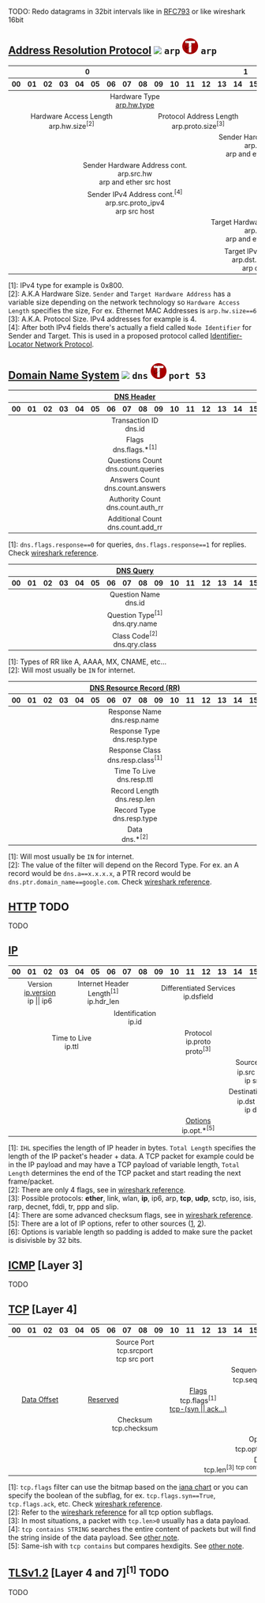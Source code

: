 TODO: Redo datagrams in 32bit intervals like in [RFC793](https://datatracker.ietf.org/doc/html/rfc793#section-3.1)
or like wireshark 16bit  

## [Address Resolution Protocol](https://datatracker.ietf.org/doc/html/rfc6747#section-2.1) <img src=https://github.com/Laufeynumber1fan/Mystuff/blob/main/src/images/cats/wireshark.ico> `arp` <img src=https://github.com/Laufeynumber1fan/Mystuff/blob/main/src/images/cats/tcpdump.ico> `arp`
<table>
    <thead align=center>
        <tr>
            <th colspan=10>0</th>
            <th colspan=10>1</th>
            <th colspan=10>2</th>
            <th colspan=2>3</th>
        </tr>
        <tr>
            <th>00</th>
            <th>01</th>
            <th>02</th>
            <th>03</th>
            <th>04</th>
            <th>05</th>
            <th>06</th>
            <th>07</th>
            <th>08</th>
            <th>09</th>
            <th>10</th>
            <th>11</th>
            <th>12</th>
            <th>13</th>
            <th>14</th>
            <th>15</th>
            <th>16</th>
            <th>17</th>
            <th>18</th>
            <th>19</th>
            <th>20</th>
            <th>21</th>
            <th>22</th>
            <th>23</th>
            <th>24</th>
            <th>25</th>
            <th>26</th>
            <th>27</th>
            <th>28</th>
            <th>29</th>
            <th>30</th>
            <th>31</th>
        </tr>
    </thead>
    <tbody align=center>  
        <tr>
            <td colspan=16>Hardware Type<br><a href=https://www.iana.org/assignments/arp-parameters/arp-parameters.xhtml#arp-parameters-2>arp.hw.type</a></td>
            <td colspan=16>Protocol Type<br><a href=https://www.iana.org/assignments/ieee-802-numbers/ieee-802-numbers.xhtml#ieee-802-numbers-1>arp.proto.type<sup>[1]</sup></a></td>
        </tr>
        <tr>
            <td colspan=8>Hardware Access Length<br>arp.hw.size<sup>[2]</sup></td>
            <td colspan=8>Protocol Address Length<br>arp.proto.size<sup>[3]</sup></td>
            <td colspan=16>Opcode<br><a href=https://www.iana.org/assignments/arp-parameters/arp-parameters.xhtml#arp-parameters-1>arp.opcode</a></td>
        </tr>
        <tr>
            <td colspan=32>Sender Hardware Address<br>arp.src.hw<br>arp and ether src host</td>
        </tr>
        <tr>
            <td colspan=16>Sender Hardware Address cont.<br>arp.src.hw<br>arp and ether src host</td>
            <td colspan=16>Sender IPv4 Address<br>arp.src.proto_ipv4<br>arp src host</td>
        </tr>
        <tr>
            <td colspan=16>Sender IPv4 Address cont.<sup>[4]</sup><br>arp.src.proto_ipv4<br>arp src host</td>
            <td colspan=16>Target Hardware Address<br>arp.dst.hw<br>arp and ether dst host</td>
        </tr>
        <tr>
            <td colspan=32>Target Hardware Address cont.<br>arp.dst.hw<br>arp and ether dst host</td>
        </tr>
        <tr>
            <td colspan=32>Target IPv4 Address<sup>[4]</sup><br>arp.dst.proto_ipv4<br>arp dst host</td>
    </tbody>
</table>

[1]: IPv4 type for example is 0x800.  
[2]: A.K.A Hardware Size. `Sender` and `Target Hardware Address` has a variable size depending on the network technology so `Hardware Access Length` specifies the size, For ex. Ethernet MAC Addresses is `arp.hw.size==6`  
[3]: A.K.A. Protocol Size. IPv4 addresses for example is 4.  
[4]: After both IPv4 fields there's actually a field called `Node Identifier` for Sender and Target. This is used in a proposed protocol called [Identifier-Locator Network Protocol](https://en.wikipedia.org/wiki/Identifier-Locator_Network_Protocol).

## [Domain Name System](https://datatracker.ietf.org/doc/html/rfc1035) <img src=https://github.com/Laufeynumber1fan/Mystuff/blob/main/src/images/cats/wireshark.ico> `dns` <img src=https://github.com/Laufeynumber1fan/Mystuff/blob/main/src/images/cats/tcpdump.ico> `port 53`
<table>
    <thead align=center>
        <tr>
            <th colspan=16><a href=https://datatracker.ietf.org/doc/html/rfc1035#section-3.2.1>DNS Header</a></td>
        </tr>
        <tr>
            <th>00</th>
            <th>01</th>
            <th>02</th>
            <th>03</th>
            <th>04</th>
            <th>05</th>
            <th>06</th>
            <th>07</th>
            <th>08</th>
            <th>09</th>
            <th>10</th>
            <th>11</th>
            <th>12</th>
            <th>13</th>
            <th>14</th>
            <th>15</th>
        </tr>
    </thead>
    <tbody align=center>  
        <tr>
            <td colspan=16>Transaction ID<br>dns.id</td>
        </tr>  
        <tr>
            <td colspan=16>Flags<br>dns.flags.*<sup>[1]</sup></td>
        </tr>
        <tr>
            <td colspan=16>Questions Count<br>dns.count.queries</td>
        </tr>
        <tr>
            <td colspan=16>Answers Count<br>dns.count.answers</td>
        </tr>
        <tr>
            <td colspan=16>Authority Count<br>dns.count.auth_rr</td>
        </tr>
        <tr>
            <td colspan=16>Additional Count<br>dns.count.add_rr</td>
        </tr>
    </tbody>
</table>

[1]: `dns.flags.response==0` for queries, `dns.flags.response==1` for replies. Check [wireshark reference](https://www.wireshark.org/docs/dfref/d/dns.html).

<table>
    <thead align=center>
        <tr>
            <th colspan=16><a href=https://datatracker.ietf.org/doc/html/rfc1035#section-4.1.2>DNS Query</a></td>
        </tr>
        <tr>
            <th>00</th>
            <th>01</th>
            <th>02</th>
            <th>03</th>
            <th>04</th>
            <th>05</th>
            <th>06</th>
            <th>07</th>
            <th>08</th>
            <th>09</th>
            <th>10</th>
            <th>11</th>
            <th>12</th>
            <th>13</th>
            <th>14</th>
            <th>15</th>
        </tr>
    </thead>
    <tbody align=center>  
        <tr>
            <td colspan=16>Question Name<br>dns.id</td>
        </tr>  
        <tr>
            <td colspan=16>Question Type<sup>[1]</sup><br>dns.qry.name</td>
        </tr>
        <tr>
            <td colspan=16>Class Code<sup>[2]</sup><br>dns.qry.class</td>
        </tr>
    </tbody>
</table>

[1]: Types of RR like A, AAAA, MX, CNAME, etc...  
[2]: Will most usually be `IN` for internet.  

<table>
    <thead align=center>
        <tr>
            <th colspan=16><a href=https://datatracker.ietf.org/doc/html/rfc1035#section-4.1.3>DNS Resource Record (RR)</a></td>
        </tr>
        <tr>
            <th>00</th>
            <th>01</th>
            <th>02</th>
            <th>03</th>
            <th>04</th>
            <th>05</th>
            <th>06</th>
            <th>07</th>
            <th>08</th>
            <th>09</th>
            <th>10</th>
            <th>11</th>
            <th>12</th>
            <th>13</th>
            <th>14</th>
            <th>15</th>
        </tr>
    </thead>
    <tbody align=center>  
        <tr>
            <td colspan=16>Response Name<br>dns.resp.name</td>
        </tr>
        <tr>
            <td colspan=16>Response Type<br>dns.resp.type</td>
        </tr>
        <tr>
            <td colspan=16>Response Class<br>dns.resp.class<sup>[1]</sup></td>
        </tr>
        <tr>
            <td colspan=16>Time To Live<br>dns.resp.ttl</td>
        </tr>
        <tr>
            <td colspan=16>Record Length<br>dns.resp.len</td>
        </tr>
        <tr>
            <td colspan=16>Record Type<br>dns.resp.type</td>
        </tr>
        <tr>
            <td colspan=16>Data<br>dns.*<sup>[2]</sup></td>
        </tr>
    </tbody>
</table>

[1]: Will most usually be `IN` for internet.  
[2]: The value of the filter will depend on the Record Type. For ex. an A record would be `dns.a==x.x.x.x`, a PTR record would be `dns.ptr.domain_name==google.com`. Check [wireshark reference](https://www.wireshark.org/docs/dfref/d/dns.html).  
  
## [HTTP](https://en.wikipedia.org/wiki/HTTP) TODO
TODO

## [IP](https://datatracker.ietf.org/doc/html/rfc791#section-3.1)
<table>
    <thead align=center>
        <tr>
            <th>00</th>
            <th>01</th>
            <th>02</th>
            <th>03</th>
            <th>04</th>
            <th>05</th>
            <th>06</th>
            <th>07</th>
            <th>08</th>
            <th>09</th>
            <th>10</th>
            <th>11</th>
            <th>12</th>
            <th>13</th>
            <th>14</th>
            <th>15</th>
            <th>16</th>
            <th>17</th>
            <th>18</th>
            <th>19</th>
            <th>20</th>
            <th>21</th>
            <th>22</th>
            <th>23</th>
            <th>24</th>
            <th>25</th>
            <th>26</th>
            <th>27</th>
            <th>28</th>
            <th>29</th>
            <th>30</th>
            <th>31</th>
        </tr>
    </thead>
    <tbody align=center>  
        <tr>
            <td colspan=4>Version<br><a href="https://www.iana.org/assignments/version-numbers/version-numbers.xhtml#version-numbers-1">ip.version</a><br>ip || ip6</td>
            <td colspan=4>Internet Header Length<sup>[1]</sup><br>ip.hdr_len</td>
            <td colspan=8>Differentiated Services<br>ip.dsfield</td>
            <td colspan=16>Total Length<sup>[1]</sup><br>ip.len</td>
        </tr>
        <tr>
            <td colspan=16>Identification<br>ip.id</td>
            <td colspan=3>Flags<br>ip.flags<sup>[2]</sup></td>
            <td colspan=13>Fragment Offset</td>
        </tr>
        <tr>
            <td colspan=8>Time to Live<br>ip.ttl</td>
            <td colspan=8>Protocol<br>ip.proto<br>proto<sup>[3]</sup></td>
            <td colspan=16>Header Checksum<br>ip.checksum<sup>[4]</sup>
        </tr>
        <tr>
            <td colspan=32>Source Address<br>ip.src<sup> ip.src_host</sup><br>ip src host</td>
        </tr>
        <tr>
            <td colspan=32>Destination Address<br>ip.dst<sup> ip.dst_host</sup><br>ip dst host</td>
        </tr>
        <tr>
            <td colspan=24><a href=https://www.iana.org/assignments/ip-parameters/ip-parameters.xhtml>Options</a><br>ip.opt.*<sup>[5]</sup></td>
            <td colspan=8>Padding<sup>[6]</sup></td>
        </tr>
    </tbody>
</table>

[1]: `IHL` specifies the length of IP header in bytes. `Total Length` specifies the length of the IP packet's header + data. A TCP packet for example could be in the IP payload and may have a TCP payload of variable length, `Total Length` determines the end of the TCP packet and start reading the next frame/packet.  
[2]: There are only 4 flags, see in [wireshark reference](https://www.wireshark.org/docs/dfref/i/ip.html).  
[3]: Possible protocols: **ether**, link, wlan, **ip**, ip6, arp, **tcp**, **udp**, sctp, iso, isis, rarp, decnet, fddi, tr, ppp and slip.  
[4]: There are some advanced checksum flags, see in [wireshark reference](https://www.wireshark.org/docs/dfref/i/ip.html).  
[5]: There are a lot of IP options, refer to other sources ([1](https://www.wireshark.org/docs/dfref/i/ip.html), [2](https://datatracker.ietf.org/doc/html/rfc791#section-3.1)).  
[6]: Options is variable length so padding is added to make sure the packet is disivisble by 32 bits.


## [ICMP](https://en.wikipedia.org/wiki/Internet_Control_Message_Protocol#Datagram_structure) [Layer 3]
TODO
  
## [TCP](https://datatracker.ietf.org/doc/html/rfc9293#name-header-format) [Layer 4]
<table>
    <thead align=center>
        <tr>
            <th>00</th>
            <th>01</th>
            <th>02</th>
            <th>03</th>
            <th>04</th>
            <th>05</th>
            <th>06</th>
            <th>07</th>
            <th>08</th>
            <th>09</th>
            <th>10</th>
            <th>11</th>
            <th>12</th>
            <th>13</th>
            <th>14</th>
            <th>15</th>
            <th>16</th>
            <th>17</th>
            <th>18</th>
            <th>19</th>
            <th>20</th>
            <th>21</th>
            <th>22</th>
            <th>23</th>
            <th>24</th>
            <th>25</th>
            <th>26</th>
            <th>27</th>
            <th>28</th>
            <th>29</th>
            <th>30</th>
            <th>31</th>
        </tr>
    </thead>
    <tbody align=center>
        <tr>
            <td colspan=16>Source Port<br>tcp.srcport<br>tcp src port</td>
            <td colspan=16>Dst Port<br>tcp.dstport<br>tcp dst port</td>
        </tr>
        <tr>
            <td colspan=32>Sequence Number<br>tcp.seq<sup>tcp.seq_raw</td>
        </tr>
        <tr>
            <td colspan=4><a href="https://datatracker.ietf.org/doc/html/rfc9293#section-3.1-6.10">Data Offset</a></td>
            <td colspan=4><a href="https://datatracker.ietf.org/doc/html/rfc9293#section-3.1-6.11">Reserved</a></td>
            <td colspan=8><a href="https://www.iana.org/assignments/tcp-parameters/tcp-parameters.xhtml#tcp-header-flags">Flags</a><br>tcp.flags<sup>[1]</sup><br><a href=https://www.tcpdump.org/manpages/pcap-filter.7.html#lbAG>tcp-(syn || ack...)</a></td>
            <td colspan=16>Window<br>tcp.window_size</td>
        </tr>
        <tr>
            <td colspan=16>Checksum<br>tcp.checksum<br></td>
            <td colspan=16>Urgent Pointer<br>tcp.urgent_pointer</td>
        </tr>
        <tr>
            <td colspan=32>Options<br>tcp.options.*<sup> [2]</sup</td>
        </tr>
        <tr>
            <td colspan=32>Data<br>tcp.len<sup>[3] tcp contains[4] tcp.payload[5]</sup></td>
    </tbody>
</table>
  
[1]: `tcp.flags` filter can use the bitmap based on the [iana chart](https://www.iana.org/assignments/tcp-parameters/tcp-parameters.xhtml#tcp-header-flags) or you can specify the boolean of the subflag, for ex. `tcp.flags.syn==True`, `tcp.flags.ack`, etc. Check [wireshark reference](https://www.wireshark.org/docs/dfref/t/tcp.html).  
[2]: Refer to the [wireshark reference](https://www.wireshark.org/docs/dfref/t/tcp.html) for all tcp option subflags.  
[3]: In most situations, a packet with `tcp.len>0` usually has a data payload.  
[4]: `tcp contains STRING` searches the entire content of packets but will find the string inside of the data payload. See [other note](https://github.com/Laufeynumber1fan/Mystuff/blob/main/cats/display_filters.md#tcp-data-payload).  
[5]: Same-ish with `tcp contains` but compares hexdigits. See [other note](https://github.com/Laufeynumber1fan/Mystuff/blob/main/cats/display_filters.md#tcp-data-payload).  
  
## [TLSv1.2](https://en.wikipedia.org/wiki/Transport_Layer_Security) [Layer 4 and 7]<sup>[1]</sup> TODO
TODO
 
